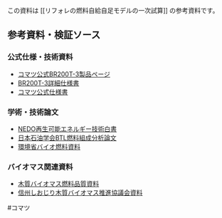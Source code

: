 この資料は [[リフォレの燃料自給自足モデルの一次試算]] の参考資料です。

## 参考資料・検証ソース

### 公式仕様・技術資料
- [コマツ公式BR200T-3製品ページ](https://kcsj.komatsu/products/construction_machine/recycling_equipment/br200t-3)
- [BR200T-3詳細仕様書](https://redemo.co.jp/rental-item/docs/BR200T-3.pdf)
- [コマツ公式仕様書](https://kenki.daiki-g.jp/upload/pdf/497289848.pdf)

### 学術・技術論文
- [NEDO再生可能エネルギー技術白書](https://www.nedo.go.jp/content/100544819.pdf)
- [日本石油学会BTL燃料組成分析論文](https://www.jstage.jst.go.jp/article/jpi/50/2/50_2_108/_pdf/-char/ja)
- [環境省バイオ燃料資料](https.www.env.go.jp/earth/ondanka/biofuel/materials/rep_h1805/09.pdf)

### バイオマス関連資料
- [木質バイオマス燃料品質資料](https://woodybio.jp/pdf/r2/r2_g2_onishi.pdf)
- [信州しおじり木質バイオマス推進協議会資料](http://fpp.shiojiri.com/council/files/2013/20130307-3-2.pdf)

#コマツ